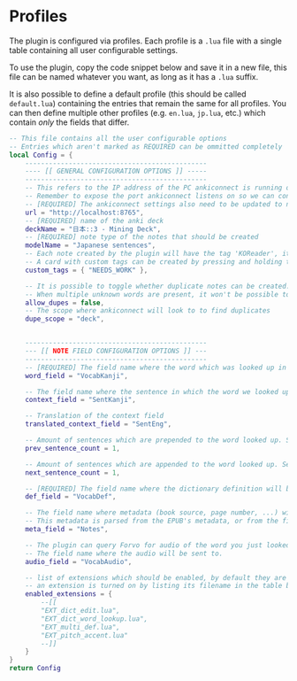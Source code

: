 # Profiles

The plugin is configured via profiles. Each profile is a `.lua` file with a single table containing all user configurable settings. 

To use the plugin, copy the code snippet below and save it in a new file, this file can be named whatever you want, as long as it has a `.lua` suffix.

It is also possible to define a default profile (this should be called `default.lua`) containing the entries that remain the same for all profiles.
You can then define multiple other profiles (e.g. `en.lua`, `jp.lua`, etc.) which contain *only* the fields that differ.

```lua
-- This file contains all the user configurable options
-- Entries which aren't marked as REQUIRED can be ommitted completely
local Config = {
    ----------------------------------------------
    ---- [[ GENERAL CONFIGURATION OPTIONS ]] -----
    ----------------------------------------------
    -- This refers to the IP address of the PC ankiconnect is running on
    -- Remember to expose the port ankiconnect listens on so we can connect to it
    -- [REQUIRED] The ankiconnect settings also need to be updated to not only listen on the loopback address
    url = "http://localhost:8765",
    -- [REQUIRED] name of the anki deck
    deckName = "日本::3 - Mining Deck",
    -- [REQUIRED] note type of the notes that should be created
    modelName = "Japanese sentences",
    -- Each note created by the plugin will have the tag 'KOReader', it is possible to add other custom tags
    -- A card with custom tags can be created by pressing and holding the 'Add to Anki' button, which pops up a menu with some extra options.
    custom_tags = { "NEEDS_WORK" },

    -- It is possible to toggle whether duplicate notes can be created. This can be of use if your note type contains the full sentence as first field (meaning this gets looked at for uniqueness)
    -- When multiple unknown words are present, it won't be possible to add both in this case, because the sentence would be the same.
    allow_dupes = false,
    -- The scope where ankiconnect will look to to find duplicates
    dupe_scope = "deck",


    ----------------------------------------------
    --- [[ NOTE FIELD CONFIGURATION OPTIONS ]] ---
    ----------------------------------------------
    -- [REQUIRED] The field name where the word which was looked up in a dictionary will be sent to.
    word_field = "VocabKanji",

    -- The field name where the sentence in which the word we looked up occurred will be sent to.
    context_field = "SentKanji",

    -- Translation of the context field
    translated_context_field = "SentEng",

    -- Amount of sentences which are prepended to the word looked up. Set this to 1 to complete the current sentence.
    prev_sentence_count = 1,

    -- Amount of sentences which are appended to the word looked up. Set this to 1 to complete the current sentence.
    next_sentence_count = 1,

    -- [REQUIRED] The field name where the dictionary definition will be sent to.
    def_field = "VocabDef",

    -- The field name where metadata (book source, page number, ...) will be sent to.
    -- This metadata is parsed from the EPUB's metadata, or from the filename
    meta_field = "Notes",

    -- The plugin can query Forvo for audio of the word you just looked up.
    -- The field name where the audio will be sent to.
    audio_field = "VocabAudio",

    -- list of extensions which should be enabled, by default they are all off
    -- an extension is turned on by listing its filename in the table below
    enabled_extensions = {
        --[[
        "EXT_dict_edit.lua",
        "EXT_dict_word_lookup.lua",
        "EXT_multi_def.lua",
        "EXT_pitch_accent.lua"
        --]]
    }
}
return Config
```
